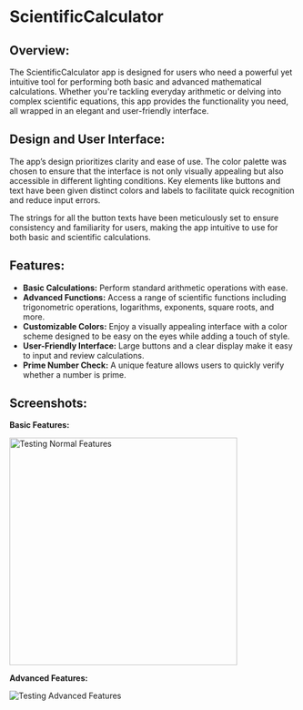 # ScientificCalculator

## Overview:
The ScientificCalculator app is designed for users who need a powerful yet intuitive tool for performing both basic and advanced mathematical calculations. Whether you're tackling everyday arithmetic or delving into complex scientific equations, this app provides the functionality you need, all wrapped in an elegant and user-friendly interface.

## Design and User Interface:
The app’s design prioritizes clarity and ease of use. The color palette was chosen to ensure that the interface is not only visually appealing but also accessible in different lighting conditions. Key elements like buttons and text have been given distinct colors and labels to facilitate quick recognition and reduce input errors.

The strings for all the button texts have been meticulously set to ensure consistency and familiarity for users, making the app intuitive to use for both basic and scientific calculations.

## Features:
- **Basic Calculations:** Perform standard arithmetic operations with ease.
- **Advanced Functions:** Access a range of scientific functions including trigonometric operations, logarithms, exponents, square roots, and more.
- **Customizable Colors:** Enjoy a visually appealing interface with a color scheme designed to be easy on the eyes while adding a touch of style.
- **User-Friendly Interface:** Large buttons and a clear display make it easy to input and review calculations.
- **Prime Number Check:** A unique feature allows users to quickly verify whether a number is prime.


## Screenshots:

**Basic Features:**

<img src="https://github.com/user-attachments/assets/f99f4b97-cab6-4f65-add2-abed06c1dfc6" alt="Testing Normal Features" width="400"/>


**Advanced Features:**

![Testing Advanced Features](https://github.com/user-attachments/assets/89dbece0-d23e-4ff0-8f7f-21ab8802bf5f)
